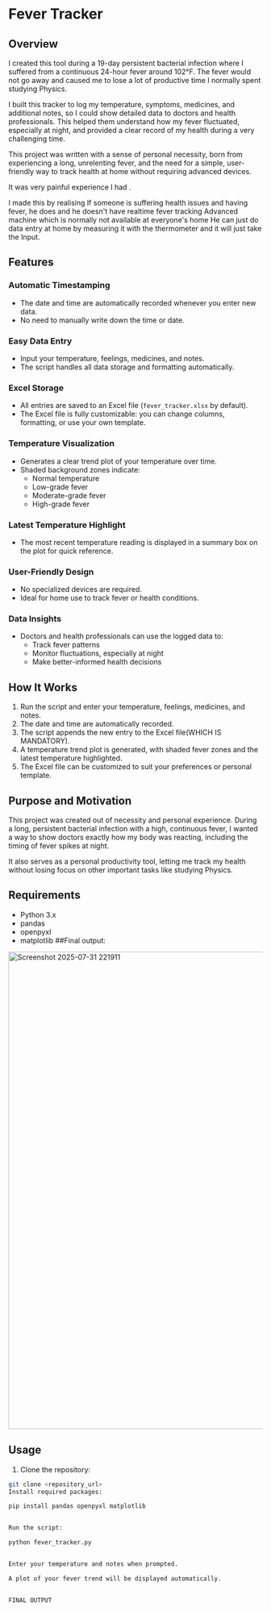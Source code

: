# Fever Tracker 

## Overview

I created this tool during a 19-day persistent bacterial infection where I suffered from a continuous 24-hour fever around 102°F. The fever would not go away and caused me to lose a lot of productive time I normally spent studying Physics.

I built this tracker to log my temperature, symptoms, medicines, and additional notes, so I could show detailed data to doctors and health professionals. This helped them understand how my fever fluctuated, especially at night, and provided a clear record of my health during a very challenging time.

This project was written with a sense of personal necessity, born from experiencing a long, unrelenting fever, and the need for a simple, user-friendly way to track health at home without requiring advanced devices.

It was very painful experience I had .

I made this by realising If someone is suffering health issues and having fever, he does and he doesn't have realtime fever tracking Advanced machine which is normally not available at everyone's home He can just do data entry at home by measuring it with the thermometer and it will just take the Input. 

## Features

### Automatic Timestamping
- The date and time are automatically recorded whenever you enter new data.
- No need to manually write down the time or date.

### Easy Data Entry
- Input your temperature, feelings, medicines, and notes.
- The script handles all data storage and formatting automatically.

### Excel Storage
- All entries are saved to an Excel file (`fever_tracker.xlsx` by default).
- The Excel file is fully customizable: you can change columns, formatting, or use your own template.

### Temperature Visualization
- Generates a clear trend plot of your temperature over time.
- Shaded background zones indicate:
  - Normal temperature
  - Low-grade fever
  - Moderate-grade fever
  - High-grade fever

### Latest Temperature Highlight
- The most recent temperature reading is displayed in a summary box on the plot for quick reference.

### User-Friendly Design
- No specialized devices are required.
- Ideal for home use to track fever or health conditions.

### Data Insights
- Doctors and health professionals can use the logged data to:
  - Track fever patterns
  - Monitor fluctuations, especially at night
  - Make better-informed health decisions

## How It Works

1. Run the script and enter your temperature, feelings, medicines, and notes.
2. The date and time are automatically recorded.
3. The script appends the new entry to the Excel file(WHICH IS MANDATORY).
4. A temperature trend plot is generated, with shaded fever zones and the latest temperature highlighted.
5. The Excel file can be customized to suit your preferences or personal template.

## Purpose and Motivation

This project was created out of necessity and personal experience. During a long, persistent bacterial infection with a high, continuous fever, I wanted a way to show doctors exactly how my body was reacting, including the timing of fever spikes at night.

It also serves as a personal productivity tool, letting me track my health without losing focus on other important tasks like studying Physics.

## Requirements

- Python 3.x
- pandas
- openpyxl
- matplotlib
##Final output:
<img width="1919" height="947" alt="Screenshot 2025-07-31 221911" src="https://github.com/user-attachments/assets/4f82ad03-79cb-4cc4-ada1-3e8c5344cb8f" />



## Usage

1. Clone the repository:
```bash
git clone <repository_url>
Install required packages:

pip install pandas openpyxl matplotlib


Run the script:

python fever_tracker.py


Enter your temperature and notes when prompted.

A plot of your fever trend will be displayed automatically.


FINAL OUTPUT


